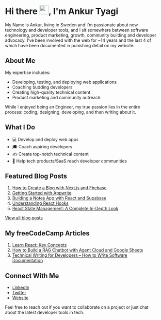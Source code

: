 # Hi there <img src="https://raw.githubusercontent.com/MartinHeinz/MartinHeinz/master/wave.gif" width="30px">, I'm Ankur Tyagi

My Name is Ankur, living in Sweden and I'm passionate about new technology and developer tools, and I sit somewhere between software engineering, product marketing, growth, community building and developer advocacy. I've been involved with the web for ~14 years and the last 4 of which have been documented in punishing detail on my website.

## About Me

My expertise includes:
- Developing, testing, and deploying web applications
- Coaching budding developers
- Creating high-quality technical content
- Product marketing and community outreach

While I enjoyed being an Engineer, my true passion lies in the entire process: coding, designing, developing, and then writing about it.

## What I Do

- 💻 Develop and deploy web apps
- 🎓 Coach aspiring developers
- ✍️ Create top-notch technical content
- 🚀 Help tech products/SaaS reach developer communities

## Featured Blog Posts

1. [How to Create a Blog with Next.js and Firebase](https://theankurtyagi.com/how-to-create-blog-with-nextjs-and-firebase/)
2. [Getting Started with Appwrite](https://theankurtyagi.com/appwrite/)
3. [Building a Notes App with React and Supabase](https://theankurtyagi.com/notes-app-react-supabase/)
4. [Understanding React Hooks](https://theankurtyagi.com/react-hooks/)
5. [React State Management: A Complete In-Depth Look](https://theankurtyagi.com/react-state-management-a-complete-in-depth-look-at-hooks-context-api-and-redux/)

[View all blog posts](https://theankurtyagi.com/blog)

## My freeCodeCamp Articles

1. [Learn React: Key Concepts](https://www.freecodecamp.org/news/learn-react-key-concepts/)
2. [How to Build a RAG Chatbot with Agent Cloud and Google Sheets](https://www.freecodecamp.org/news/build-a-rag-chatbot-agent-cloud-google-sheets/)
3. [Technical Writing for Developers – How to Write Software Documentation](https://www.freecodecamp.org/news/technical-writing-for-developers/)


## Connect With Me

- [LinkedIn](https://linkedin.com/in/tyaga001)
- [Twitter](https://twitter.com/TheAnkurTyagi)
- [Website](https://theankurtyagi.com/)

Feel free to reach out if you want to collaborate on a project or just chat about the latest developer tools in tech.
